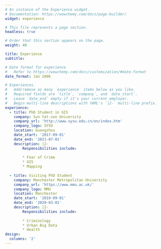 ```yaml
---
# An instance of the Experience widget.
# Documentation: https://wowchemy.com/docs/page-builder/
widget: experience

# This file represents a page section.
headless: true

# Order that this section appears on the page.
weight: 40

title: Experience
subtitle:

# Date format for experience
#   Refer to https://wowchemy.com/docs/customization/#date-format
date_format: Jan 2006

# Experiences.
#   Add/remove as many `experience` items below as you like.
#   Required fields are `title`, `company`, and `date_start`.
#   Leave `date_end` empty if it's your current employer.
#   Begin multi-line descriptions with YAML's `|2-` multi-line prefix.
experience:
  - title: PhD Student in GIS
    company: Sun Yat-sen University
    company_url: 'http://www.sysu.edu.cn/en/index.htm'
    company_logo: SYSU
    location: Guangzhou
    date_start: '2017-09-01'
    date_end: '2021-07-01'
    description: |2-
        Responsibilities include:
        
        * Fear of Crime
        * GIS
        * Mapping
        
  - title: Visiting PhD Student
    company: Manchester Metropolitan University
    company_url: 'https://www.mmu.ac.uk/'
    company_logo: MMU
    location: Manchester
    date_start: '2019-09-01'
    date_end: '2020-03-01'
    description: |2-
        Responsibilities include:
        
        * Criminology
        * Urban Big Data
        * Health
design:
  columns: '2'
---
```

